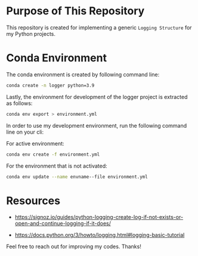 # Purpose of This Repository

This repository is created for implementing a generic `Logging Structure` for my Python projects.

# Conda Environment

The conda environment is created by following command line: 

```bash
conda create -n logger python=3.9
```

Lastly, the environment for development of the logger project is extracted as follows:

```bash
conda env export > environment.yml
```

In order to use my development environment, run the following command line on your cli:

For active environment:
```bash
conda env create -f environment.yml
```

For the environment that is not activated:
```bash
conda env update --name envname--file environment.yml
```

# Resources
- https://signoz.io/guides/python-logging-create-log-if-not-exists-or-open-and-continue-logging-if-it-does/

- https://docs.python.org/3/howto/logging.html#logging-basic-tutorial


Feel free to reach out for improving my codes. Thanks!